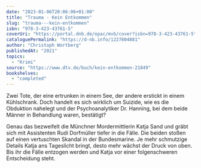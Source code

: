 ```yaml
---
date: "2023-01-06T20:06:06+01:00"
title: "Trauma - Kein Entkommen"
slug: "trauma---kein-entkommen"
isbn: "978-3-423-43761-5"
coverUri: "https://portal.dnb.de/opac/mvb/cover?isbn=978-3-423-43761-5"
cataloguePermalink: "https://d-nb.info/1227804881"
author: "Christoph Wortberg"
publishedAt: "2021"
topics:
  - "Krimi"
source: "https://www.dtv.de/buch/kein-entkommen-21849"
bookshelves:
  - "completed"
---
```

Zwei Tote, der eine ertrunken in einem See, der andere erstickt in einem 
Kühlschrank. Doch handelt es sich wirklich um Suizide, wie es die Obduktion 
nahelegt und der Psychoanalytiker Dr. Hanning, bei dem beide Männer in 
Behandlung waren, bestätigt?

Genau das bezweifelt die Münchner Mordermittlerin Katja Sand und gräbt sich mit 
Assistenten Rudi Dorfmüller tiefer in die Fälle. Die beiden stoßen auf einen 
vertuschten Skandal in der Bundesmarine. Je mehr schmutzige Details Katja ans 
Tageslicht bringt, desto mehr wächst der Druck von oben. Bis ihr die Fälle 
entzogen werden und Katja vor einer folgenschweren Entscheidung steht.